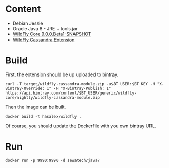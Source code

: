 # Content

* Debian Jessie
* Oracle Java 8 - JRE + tools.jar
* [WildFly Core 9.0.0.Beta1-SNAPSHOT](https://github.com/wildfly/wildfly-core)
* [WildFly Cassandra Extension](https://github.com/hawkular/wildfly-cassandra/)

# Build

First, the extension should be up uploaded to bintray.

    curl -T target/wildfly-cassandra-module.zip -u$BT_USER:$BT_KEY -H "X-Bintray-Override: 1" -H "X-Bintray-Publish: 1" https://api.bintray.com/content/$BT_USER/generic/wildfly-core/nightly/wildfly-cassandra-module.zip

Then the image can be built.

	docker build -t hasalex/wildfly .

Of course, you should update the Dockerfile with you own bintray URL.

# Run

    docker run -p 9990:9990 -d sewatech/java7

